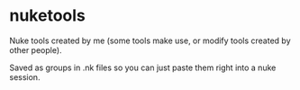 # nuketools

Nuke tools created by me (some tools make use, or modify tools created by other people). 

Saved as groups in .nk files so you can just paste them right into a nuke session.

